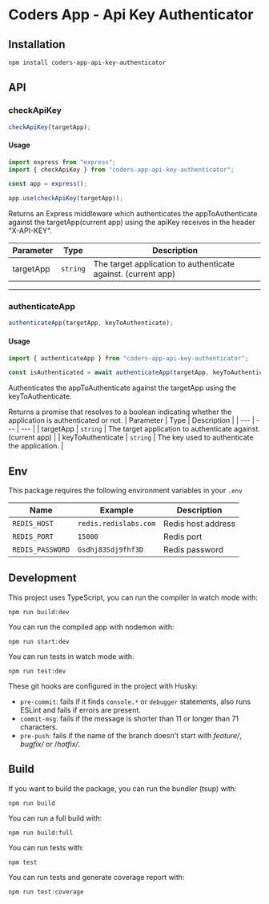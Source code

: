 # Coders App - Api Key Authenticator

## Installation

```sh
npm install coders-app-api-key-authenticator
```

## API

### checkApiKey

```ts
checkApiKey(targetApp);
```

#### Usage

```ts
import express from "express";
import { checkApiKey } from "coders-app-api-key-authenticator";

const app = express();

app.use(checkApiKey(targetApp));
```

Returns an Express middleware which authenticates the appToAuthenticate against the targetApp(current app) using the apiKey receives in the header "X-API-KEY".

| Parameter | Type     | Description                                                   |
| --------- | -------- | ------------------------------------------------------------- |
| targetApp | `string` | The target application to authenticate against. (current app) |

---

### authenticateApp

```ts
authenticateApp(targetApp, keyToAuthenticate);
```

#### Usage

```ts
import { authenticateApp } from "coders-app-api-key-authenticator";

const isAuthenticated = await authenticateApp(targetApp, keyToAuthenticate);
```

Authenticates the appToAuthenticate against the targetApp using the keyToAuthenticate.

Returns a promise that resolves to a boolean indicating whether the application is authenticated or not.
| Parameter | Type | Description |
| --- | --- | --- |
| targetApp | `string` | The target application to authenticate against. (current app) |
| keyToAuthenticate | `string` | The key used to authenticate the application. |

## Env

This package requires the following environment variables in your `.env`

| Name             | Example               | Description        |
| ---------------- | --------------------- | ------------------ |
| `REDIS_HOST`     | `redis.redislabs.com` | Redis host address |
| `REDIS_PORT`     | `15000`               | Redis port         |
| `REDIS_PASSWORD` | `Gsdhj83Sdj9fhf3D`    | Redis password     |

## Development

This project uses TypeScript, you can run the compiler in watch mode with:

```
npm run build:dev
```

You can run the compiled app with nodemon with:

```
npm run start:dev
```

You can run tests in watch mode with:

```
npm run test:dev
```

These git hooks are configured in the project with Husky:

- `pre-commit`: fails if it finds `console.*` or `debugger` statements, also runs ESLint and fails if errors are present.
- `commit-msg`: fails if the message is shorter than 11 or longer than 71 characters.
- `pre-push`: fails if the name of the branch doesn't start with _feature/_, _bugfix/_ or /_hotfix/_.

## Build

If you want to build the package, you can run the bundler (tsup) with:

```
npm run build
```

You can run a full build with:

```
npm run build:full
```

You can run tests with:

```
npm test
```

You can run tests and generate coverage report with:

```
npm run test:coverage
```
